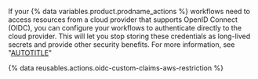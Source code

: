 
If your {% data variables.product.prodname_actions %} workflows need to access resources from a cloud provider that supports OpenID Connect (OIDC), you can configure your workflows to authenticate directly to the cloud provider. This will let you stop storing these credentials as long-lived secrets and provide other security benefits. For more information, see "[AUTOTITLE](/actions/deployment/security-hardening-your-deployments/about-security-hardening-with-openid-connect)"

{% data reusables.actions.oidc-custom-claims-aws-restriction %}
